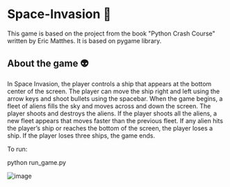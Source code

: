 # Space-Invasion 🚀

This game is based on the project from the book "Python Crash Course" written by Eric Matthes. It is based on pygame library.

## About the game 👽

In Space Invasion, the player controls a ship that appears at
the bottom center of the screen. The player can move the ship
right and left using the arrow keys and shoot bullets using the
spacebar. When the game begins, a fleet of aliens fills the sky
and moves across and down the screen. The player shoots and
destroys the aliens. If the player shoots all the aliens, a new fleet
appears that moves faster than the previous fleet. If any alien hits
the player’s ship or reaches the bottom of the screen, the player
loses a ship. If the player loses three ships, the game ends.

To run:

python run_game.py

![image](https://user-images.githubusercontent.com/71133618/164063835-9314495e-0643-47dd-8148-228e836663ea.png)
